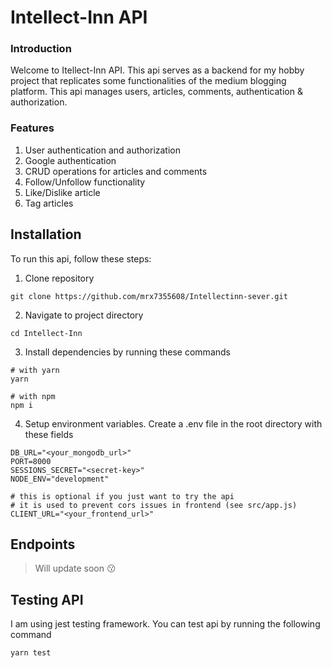 #  Intellect-Inn API
### Introduction
Welcome to Itellect-Inn API. This api serves as a backend for my hobby project that replicates some functionalities of the medium blogging platform. This api manages users, articles, comments, authentication & authorization.

### Features
1. User authentication and authorization
2. Google authentication
3. CRUD operations for articles and comments
4. Follow/Unfollow functionality
5. Like/Dislike article
6. Tag articles

## Installation
To run this api, follow these steps:

1. Clone repository
```
git clone https://github.com/mrx7355608/Intellectinn-sever.git
```


2. Navigate to project directory
```
cd Intellect-Inn
```

3. Install dependencies by running these commands
```
# with yarn
yarn

# with npm
npm i
```

4. Setup environment variables. Create a .env file in the root directory with these fields
```
DB_URL="<your_mongodb_url>"
PORT=8000
SESSIONS_SECRET="<secret-key>"
NODE_ENV="development"

# this is optional if you just want to try the api
# it is used to prevent cors issues in frontend (see src/app.js)
CLIENT_URL="<your_frontend_url>"
```

## Endpoints
> Will update soon 😗



## Testing API
I am using jest testing framework. You can test api by running the following command
```
yarn test
```

